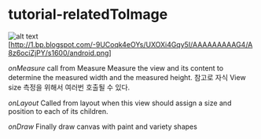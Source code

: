 # tutorial-relatedToImage






![alt text](http://1.bp.blogspot.com/-9UCoqk4eOYs/UXOXi4Gqy5I/AAAAAAAAAG4/A8z6ociZjPY/s1600/android.png)
[http://1.bp.blogspot.com/-9UCoqk4eOYs/UXOXi4Gqy5I/AAAAAAAAAG4/A8z6ociZjPY/s1600/android.png]


*onMeasure*
call from Measure
Measure the view and its content to determine the measured width and the measured height.
참고로 자식 View size 측정을 위해서 여러번 호출될 수 있다.

*onLayout*
Called from layout when this view should assign a size and position to each of its children.

*onDraw*
Finally draw canvas with paint and variety shapes
